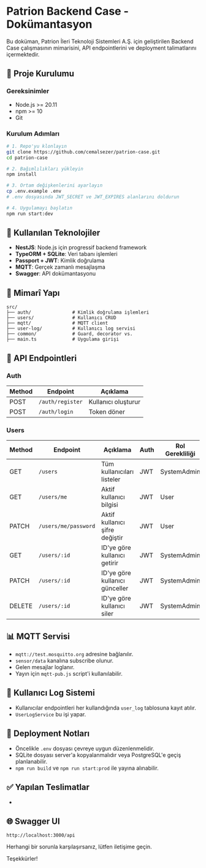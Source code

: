 # Patrion Backend Case - Dokümantasyon

Bu doküman, Patrion İleri Teknoloji Sistemleri A.Ş. için geliştirilen Backend Case çalışmasının mimarisini, API endpointlerini ve deployment talimatlarını içermektedir.

## 🔧 Proje Kurulumu

### Gereksinimler
* Node.js >= 20.11
* npm >= 10
* Git

### Kurulum Adımları

```bash
# 1. Repo'yu klonlayın
git clone https://github.com/cemalsezer/patrion-case.git
cd patrion-case

# 2. Bağımlılıkları yükleyin
npm install

# 3. Ortam değişkenlerini ayarlayın
cp .env.example .env
# .env dosyasında JWT_SECRET ve JWT_EXPIRES alanlarını doldurun

# 4. Uygulamayı başlatın
npm run start:dev
```

## 🔬 Kullanılan Teknolojiler
* **NestJS**: Node.js için progressif backend framework
* **TypeORM + SQLite**: Veri tabanı işlemleri
* **Passport + JWT**: Kimlik doğrulama
* **MQTT**: Gerçek zamanlı mesajlaşma
* **Swagger**: API dokümantasyonu

## 📂 Mimarî Yapı

```
src/
├── auth/               # Kimlik doğrulama işlemleri
├── users/              # Kullanıcı CRUD
├── mqtt/               # MQTT client
├── user-log/           # Kullanıcı log servisi
├── common/             # Guard, decorator vs.
├── main.ts             # Uygulama girişi
```

## 🔎 API Endpointleri

### Auth

| Method | Endpoint | Açıklama |
|--------|----------|----------|
| POST | `/auth/register` | Kullanıcı oluşturur |
| POST | `/auth/login` | Token döner |

### Users

| Method | Endpoint | Açıklama | Auth | Rol Gerekliliği |
|--------|----------|----------|------|----------------|
| GET | `/users` | Tüm kullanıcıları listeler | JWT | SystemAdmin |
| GET | `/users/me` | Aktif kullanıcı bilgisi | JWT | User |
| PATCH | `/users/me/password` | Aktif kullanıcı şifre değiştir | JWT | User |
| GET | `/users/:id` | ID'ye göre kullanıcı getirir | JWT | SystemAdmin |
| PATCH | `/users/:id` | ID'ye göre kullanıcı günceller | JWT | SystemAdmin |
| DELETE | `/users/:id` | ID'ye göre kullanıcı siler | JWT | SystemAdmin |

## 📊 MQTT Servisi
* `mqtt://test.mosquitto.org` adresine bağlanılır.
* `sensor/data` kanalına subscribe olunur.
* Gelen mesajlar loglanır.
* Yayın için `mqtt-pub.js` script'i kullanılabilir.

## 📅 Kullanıcı Log Sistemi
* Kullanıcılar endpointleri her kullandığında `user_log` tablosuna kayıt atılır.
* `UserLogService` bu işi yapar.

## 📄 Deployment Notları
* Öncelikle `.env` dosyası çevreye uygun düzenlenmelidir.
* SQLite dosyası server'a kopyalanmalıdır veya PostgreSQL'e geçiş planlanabilir.
* `npm run build` ve `npm run start:prod` ile yayına alınabilir.

## ✅ Yapılan Teslimatlar
* 

## 🌐 Swagger UI

```
http://localhost:3000/api
```

Herhangi bir sorunla karşılaşırsanız, lütfen iletişime geçin.

Teşekkürler!
